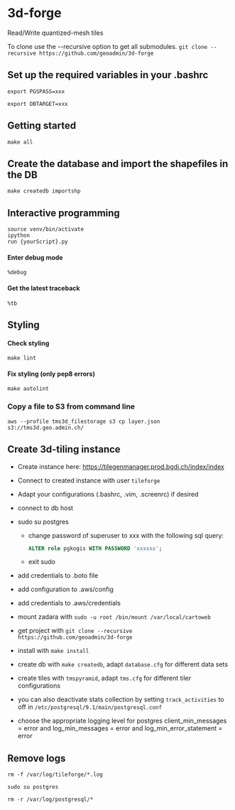 # 3d-forge
Read/Write quantized-mesh tiles

To clone use the --recursive option to get all submodules.
`git clone --recursive https://github.com/geoadmin/3d-forge`

## Set up the required variables in your .bashrc

    export PGSPASS=xxx

    export DBTARGET=xxx

## Getting started

    make all

## Create the database and import the shapefiles in the DB

    make createdb importshp

## Interactive programming

    source venv/bin/activate
    ipython
    run {yourScript}.py

#### Enter debug mode

    %debug

#### Get the latest traceback

    %tb


## Styling

#### Check styling

    make lint

#### Fix styling (only pep8 errors)

    make autolint

### Copy a file to S3 from command line

    aws --profile tms3d_filestorage s3 cp layer.json  s3://tms3d.geo.admin.ch/

## Create 3d-tiling instance

- Create instance here: https://tilegenmanager.prod.bgdi.ch/index/index

- Connect to created instance with user `tileforge`

- Adapt your configurations (.bashrc, .vim, .screenrc) if desired

- connect to db host

- sudo su postgres

  * change password of superuser to xxx with the following sql query:
    ```sql
    ALTER role pgkogis WITH PASSWORD 'xxxxxx';
    ```

  * exit sudo

- add credentials to .boto file

- add configuration to .aws/config

- add credentials to .aws/credentials

- mount zadara with `sudo -u root /bin/mount /var/local/cartoweb`

- get project with `git clone --recursive https://github.com/geoadmin/3d-forge`

- install with `make install`

- create db with `make createdb`, adapt `database.cfg` for different data sets

- create tiles with `tmspyramid`, adapt `tms.cfg` for different tiler
  configurations

- you can also deactivate stats collection by setting `track_activities` to off in `/etc/postgresql/9.1/main/postgresql.conf`

- choose the appropriate logging level for postgres client_min_messages = error and log_min_messages = error and log_min_error_statement = error

## Remove logs

    rm -f /var/log/tileforge/*.log

    sudo su postgres

    rm -r /var/log/postgresql/*
